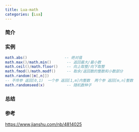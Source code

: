 ```yaml
---
title: Lua-math
categories: [Lua]
---
```


### 简介

### 实例

```lua
math.abs()				   -- 绝对值
math.max()/math.min()		-- 返回最大/最小数
math.ceil()/math.floor()	-- 向上取整/向下取整
math.fmod()/math.modf()		-- 取余/返回数的整数和小数部分
math.random([m[,n]])
-- 不传参 返回[0,1)	一个参 返回[1,m]内整数	两个参 返回[m,n]整数
math.randomseed(x)			-- 随机数种子
```

### 总结

### 参考

https://www.jianshu.com/nb/4814025
